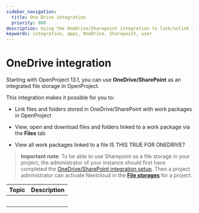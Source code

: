 ```yaml
---
sidebar_navigation:
  title: One Drive integration
  priority: 800
description: Using the OneDrive/Sharepoint integration to link/unlink files and folders to work packages, viewing and downloading files and troubleshooting common errors
keywords: integration, apps, OneDrive, Sharepoint, user
---
```


# OneDrive integration


Starting with OpenProject 13.1, you can use **OneDrive/SharePoint** as an integrated file storage in OpenProject.

This integration makes it possible for you to:
- Link files and folders stored in OneDrive/SharePoint with work packages in OpenProject

- View, open and download files and folders linked to a work package via the **Files** tab

- View all work packages linked to a file IS THIS TRUE FOR ONEDRIVE?

  

> **Important note**: To be able to use Sharepoint as a file storage in your project, the administrator of your instance should first have completed the [OneDrive/SharePoint integration setup](../../system-admin-guide/integrations/onedrive). Then a project administrator can activate Nextcloud in the  [**File storages**](../projects/project-settings/file-storages/) for a project.


| Topic | Description |
| ----- | :---------- |
|       |             |
|       |             |
|       |             |
|       |             |
|       |             |
